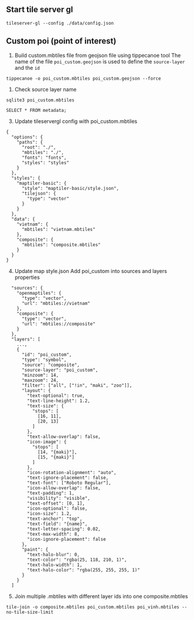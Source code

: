 ## Start tile server gl

```
tileserver-gl --config ./data/config.json
```

## Custom poi (point of interest)

1. Build custom.mbtiles file from geojson file using tippecanoe tool
   The name of the file `poi_custom.geojson` is used to define the `source-layer` and the `id`

```
tippecanoe -o poi_custom.mbtiles poi_custom.geojson --force
```

1. Check source layer name

```
sqlite3 poi_custom.mbtiles

SELECT * FROM metadata;
```

3. Update tileservergl config with poi_custom.mbtiles

```
{
  "options": {
    "paths": {
      "root": "./",
      "mbtiles": "./",
      "fonts": "fonts",
      "styles": "styles"
    }
  },
  "styles": {
    "maptiler-basic": {
      "style": "maptiler-basic/style.json",
      "tilejson": {
        "type": "vector"
      }
    }
  },
  "data": {
    "vietnam": {
      "mbtiles": "vietnam.mbtiles"
    },
    "composite": {
      "mbtiles": "composite.mbtiles"
    }
  }
}
```

4. Update map style.json
   Add poi_custom into sources and layers properties

```
  "sources": {
    "openmaptiles": {
      "type": "vector",
      "url": "mbtiles://vietnam"
    },
    "composite": {
      "type": "vector",
      "url": "mbtiles://composite"
    }
  },
  "layers": [
    ...,
    {
      "id": "poi_custom",
      "type": "symbol",
      "source": "composite",
      "source-layer": "poi_custom",
      "minzoom": 14,
      "maxzoom": 24,
      "filter": ["all", ["!in", "maki", "zoo"]],
      "layout": {
        "text-optional": true,
        "text-line-height": 1.2,
        "text-size": {
          "stops": [
            [16, 11],
            [20, 13]
          ]
        },
        "text-allow-overlap": false,
        "icon-image": {
          "stops": [
            [14, "{maki}"],
            [15, "{maki}"]
          ]
        },
        "icon-rotation-alignment": "auto",
        "text-ignore-placement": false,
        "text-font": ["Roboto Regular"],
        "icon-allow-overlap": false,
        "text-padding": 1,
        "visibility": "visible",
        "text-offset": [0, 1],
        "icon-optional": false,
        "icon-size": 1.2,
        "text-anchor": "top",
        "text-field": "{name}",
        "text-letter-spacing": 0.02,
        "text-max-width": 8,
        "icon-ignore-placement": false
      },
      "paint": {
        "text-halo-blur": 0,
        "text-color": "rgba(25, 118, 210, 1)",
        "text-halo-width": 1,
        "text-halo-color": "rgba(255, 255, 255, 1)"
      }
    }
  ]
```

5. Join multiple .mbtiles with different layer ids into one composite.mbtiles

```
tile-join -o composite.mbtiles poi_custom.mbtiles poi_vinh.mbtiles --no-tile-size-limit
```
